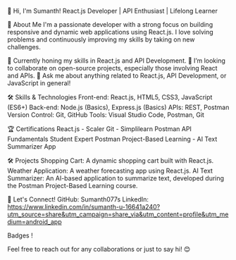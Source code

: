 👋 Hi, I'm Sumanth!
React.js Developer | API Enthusiast | Lifelong Learner

🚀 About Me
I'm a passionate developer with a strong focus on building responsive and dynamic web applications using React.js. I love solving problems and continuously improving my skills by taking on new challenges.

🌱 Currently honing my skills in React.js and API Development.
👯 I’m looking to collaborate on open-source projects, especially those involving React and APIs.
💬 Ask me about anything related to React.js, API Development, or JavaScript in general!

🛠️ Skills & Technologies
Front-end: React.js, HTML5, CSS3, JavaScript (ES6+)
Back-end: Node.js (Basics), Express.js (Basics)
APIs: REST, Postman
Version Control: Git, GitHub
Tools: Visual Studio Code, Postman, Git

🏆 Certifications
React.js - Scaler
Git - Simplilearn
Postman API Fundamentals Student Expert
Postman Project-Based Learning - AI Text Summarizer App

🛠️ Projects
Shopping Cart: A dynamic shopping cart built with React.js.
Weather Application: A weather forecasting app using React.js.
AI Text Summarizer: An AI-based application to summarize text, developed during the Postman Project-Based Learning course.

💬 Let's Connect!
GitHub: Sumanth077s
LinkedIn: https://www.linkedin.com/in/sumanth-u-16641a240?utm_source=share&utm_campaign=share_via&utm_content=profile&utm_medium=android_app

   Badges !

   <div data-iframe-width="150" data-iframe-height="270" data-share-badge-id="0535b82d-c787-4285-bb4d-dadc6ae79427" data-share-badge-host="https://www.credly.com"></div><script type="text/javascript" async src="//cdn.credly.com/assets/utilities/embed.js"></script>

Feel free to reach out for any collaborations or just to say hi! 😊
